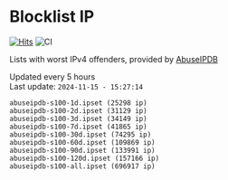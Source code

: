 # Blocklist IP

[![Hits](https://hits.seeyoufarm.com/api/count/incr/badge.svg?url=https%3A%2F%2Fgithub.com%2Fborestad%2Fblocklist-ip%2F&count_bg=%2379C83D&title_bg=%23555555&icon=&icon_color=%23E7E7E7&title=hits&edge_flat=false)](https://hits.seeyoufarm.com)  ![CI](https://img.shields.io/github/workflow/status/borestad/blocklist-ip/CI?style=flat-square)

Lists with worst IPv4 offenders, provided by [AbuseIPDB](https://www.abuseipdb.com/)

<!-- FOOTER-PLACEHOLDER -->
Updated every 5 hours<br>
Last update: `2024-11-15 - 15:27:14`
```
abuseipdb-s100-1d.ipset (25298 ip)
abuseipdb-s100-2d.ipset (31129 ip)
abuseipdb-s100-3d.ipset (34149 ip)
abuseipdb-s100-7d.ipset (41865 ip)
abuseipdb-s100-30d.ipset (74295 ip)
abuseipdb-s100-60d.ipset (109869 ip)
abuseipdb-s100-90d.ipset (133991 ip)
abuseipdb-s100-120d.ipset (157166 ip)
abuseipdb-s100-all.ipset (696917 ip)
```
